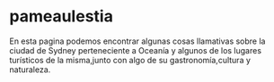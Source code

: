 # pameaulestia
En esta pagina podemos encontrar algunas cosas llamativas sobre la ciudad de Sydney perteneciente a Oceanía y algunos de los lugares turísticos de la misma,junto con algo de su gastronomía,cultura y naturaleza.
